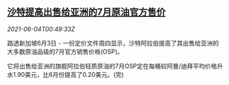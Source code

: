 <!--1622768463000-->
[沙特提高出售给亚洲的7月原油官方售价](https://cn.reuters.com/article/sa-asia-oil-price-0604-idCNKCS2DG028)
------

<div><i>2021-06-04T00:49:33Z</i></div><p>路透新加坡6月3日 - 一份定价文件周四显示，沙特阿拉伯提高了其出售给亚洲的大多数原油品级的7月官方销售价格(OSP)。</p><p>它将出售给亚洲的旗舰阿拉伯轻质原油的7月OSP定在每桶较阿曼/迪拜平均价格升水1.90美元，比6月份提高了0.20美元。(完)</p>
